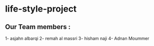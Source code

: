 # life-style-project
## Our Team members :
1- asjahn albarqi
2- remah al massri 
3- hisham naji
4- Adnan Moummer 

